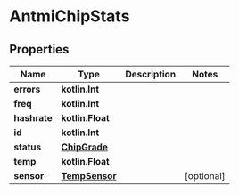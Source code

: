 
# AntmiChipStats

## Properties
| Name | Type | Description | Notes |
| ------------ | ------------- | ------------- | ------------- |
| **errors** | **kotlin.Int** |  |  |
| **freq** | **kotlin.Int** |  |  |
| **hashrate** | **kotlin.Float** |  |  |
| **id** | **kotlin.Int** |  |  |
| **status** | [**ChipGrade**](ChipGrade.md) |  |  |
| **temp** | **kotlin.Float** |  |  |
| **sensor** | [**TempSensor**](TempSensor.md) |  |  [optional] |



